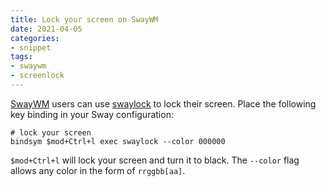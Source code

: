 ```yaml
---
title: Lock your screen on SwayWM
date: 2021-04-05
categories:
- snippet
tags:
- swaywm
- screenlock
---
```


[SwayWM](https://swaywm.org/) users can use [swaylock](https://github.com/swaywm/swaylock) to lock their screen. Place the following key binding in your Sway configuration:

```shell
# lock your screen
bindsym $mod+Ctrl+l exec swaylock --color 000000
```

`$mod+Ctrl+l` will lock your screen and turn it to black. The `--color` flag allows any color in the form of `rrggbb[aa]`.

